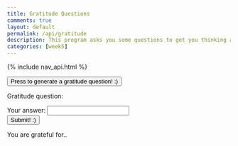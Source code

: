 ```yaml
---
title: Gratitude Questions
comments: true
layout: default
permalink: /api/gratitude
description: This program asks you some questions to get you thinking about gratitudes.
categories: [week5]
---
```


{% include nav_api.html %}
<html> 
<head>
    <title>What are you grateful for? </title>
    <style type="text/css">
    body {margin: 30px;}
    </style> 
</head>
<body>

<form>
    <input type="button" onClick="gratitudeGen()" Value="Press to generate a gratitude question! :)"/>
</form>
<p>Gratitude question: <br>
    <span id = "result"></span>
</p>
<form>
    Your answer: <input type="text" id="answer" /><br>
    <input type="button" onClick="gratitudeSubmit()" Value="Submit! :)"/>
</form>
<p>You are grateful for.. <br>
    <span id = "userResponse"></span>
</p>
<p><br>
    <span id = "congrats"></span>
</p>


<script>
    function gratitudeGen() {
        const options = {
            method: 'GET',
            headers: {
                'X-RapidAPI-Key': '222daebd02msh197e0db183672fap17cc9djsn8a1f2f813e5b',
                'X-RapidAPI-Host': 'gratitude-questions.p.rapidapi.com'
            }
        };

        fetch('https://gratitude-questions.p.rapidapi.com/question', options)
            .then(response => response.json())
            // .then(response => console.log(response))
            // .then(response => (question = response))
            .then(response => (document.getElementById("result").innerHTML = response['question']))
            .catch(err => console.error(err));
    }
    function gratitudeSubmit() {
        users = document.getElementById("answer").value;
        document.getElementById("userResponse").innerHTML = users;
        document.getElementById("congrats").innerHTML = "Congrats! You are being grateful, that is good for your mental health!";
    }
</script>

</body>
</html>